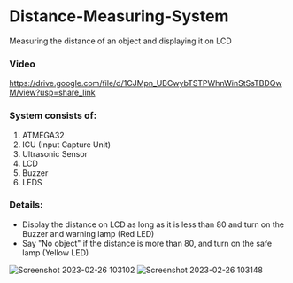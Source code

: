 # Distance-Measuring-System
Measuring the distance of an object and displaying it on LCD

### Video
https://drive.google.com/file/d/1CJMpn_UBCwybTSTPWhnWinStSsTBDQwM/view?usp=share_link

### System consists of:
1. ATMEGA32
2. ICU (Input Capture Unit)
3. Ultrasonic Sensor
4. LCD
5. Buzzer
6. LEDS

### Details:
- Display the distance on LCD as long as it is less than 80 and turn on the Buzzer and warning lamp (Red LED)
- Say "No object" if the distance is more than 80, and turn on the safe lamp (Yellow LED)

![Screenshot 2023-02-26 103102](https://user-images.githubusercontent.com/47139708/229431448-2c085e2e-918c-4afe-8bcf-0e7ab3ffbbdf.png)
![Screenshot 2023-02-26 103148](https://user-images.githubusercontent.com/47139708/229431473-ba33fa95-6ed5-4c2b-a009-afb720723bf9.png)
